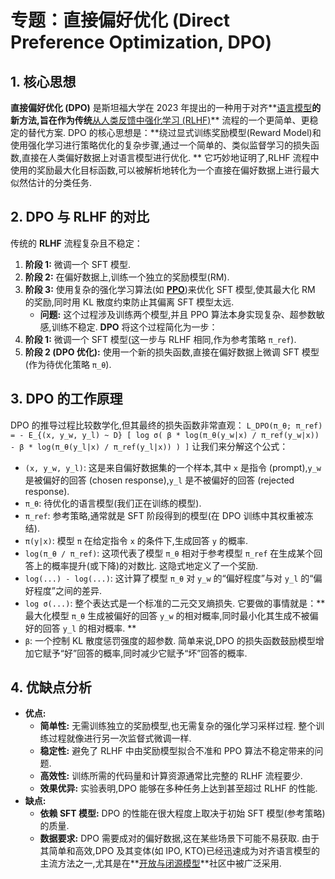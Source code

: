 # 专题：直接偏好优化 (Direct Preference Optimization, DPO)
## 1. 核心思想
**直接偏好优化 (DPO)** 是斯坦福大学在 2023 年提出的一种用于对齐**[语言模型](./Lecture1-Language-Models.md)**的新方法,旨在作为传统**[从人类反馈中强化学习 (RLHF)](./Lecture1-RLHF.md)** 流程的一个更简单、更稳定的替代方案. 
DPO 的核心思想是：**绕过显式训练奖励模型(Reward Model)和使用强化学习进行策略优化的复杂步骤,通过一个简单的、类似监督学习的损失函数,直接在人类偏好数据上对语言模型进行优化. **
它巧妙地证明了,RLHF 流程中使用的奖励最大化目标函数,可以被解析地转化为一个直接在偏好数据上进行最大似然估计的分类任务. 
## 2. DPO 与 RLHF 的对比
传统的 **RLHF** 流程复杂且不稳定：
1.  **阶段 1:** 微调一个 SFT 模型. 
2.  **阶段 2:** 在偏好数据上,训练一个独立的奖励模型(RM). 
3.  **阶段 3:** 使用复杂的强化学习算法(如 **[PPO](./Lecture1-PPO.md)**)来优化 SFT 模型,使其最大化 RM 的奖励,同时用 KL 散度约束防止其偏离 SFT 模型太远. 
    *   **问题:** 这个过程涉及训练两个模型,并且 PPO 算法本身实现复杂、超参数敏感,训练不稳定. 
**DPO** 将这个过程简化为一步：
1.  **阶段 1:** 微调一个 SFT 模型(这一步与 RLHF 相同,作为参考策略 `π_ref`). 
2.  **阶段 2 (DPO 优化):** 使用一个新的损失函数,直接在偏好数据上微调 SFT 模型(作为待优化策略 `π_θ`). 
## 3. DPO 的工作原理
DPO 的推导过程比较数学化,但其最终的损失函数非常直观：
`L_DPO(π_θ; π_ref) = - E_{(x, y_w, y_l) ~ D} [ log σ( β * log(π_θ(y_w|x) / π_ref(y_w|x)) - β * log(π_θ(y_l|x) / π_ref(y_l|x)) ) ]`
让我们来分解这个公式：
*   `(x, y_w, y_l)`: 这是来自偏好数据集的一个样本,其中 `x` 是指令 (prompt),`y_w` 是被偏好的回答 (chosen response),`y_l` 是不被偏好的回答 (rejected response). 
*   `π_θ`: 待优化的语言模型(我们正在训练的模型). 
*   `π_ref`: 参考策略,通常就是 SFT 阶段得到的模型(在 DPO 训练中其权重被冻结). 
*   `π(y|x)`: 模型 `π` 在给定指令 `x` 的条件下,生成回答 `y` 的概率. 
*   `log(π_θ / π_ref)`: 这项代表了模型 `π_θ` 相对于参考模型 `π_ref` 在生成某个回答上的概率提升(或下降)的对数比. 这隐式地定义了一个奖励. 
*   `log(...) - log(...)`: 这计算了模型 `π_θ` 对 `y_w` 的“偏好程度”与对 `y_l` 的“偏好程度”之间的差异. 
*   `log σ(...)`: 整个表达式是一个标准的二元交叉熵损失. 它要做的事情就是：**最大化模型 `π_θ` 生成被偏好的回答 `y_w` 的相对概率,同时最小化其生成不被偏好的回答 `y_l` 的相对概率. **
*   `β`: 一个控制 KL 散度惩罚强度的超参数. 
简单来说,DPO 的损失函数鼓励模型增加它赋予“好”回答的概率,同时减少它赋予“坏”回答的概率. 
## 4. 优缺点分析
*   **优点:**
    *   **简单性:** 无需训练独立的奖励模型,也无需复杂的强化学习采样过程. 整个训练过程就像进行另一次监督式微调一样. 
    *   **稳定性:** 避免了 RLHF 中由奖励模型拟合不准和 PPO 算法不稳定带来的问题. 
    *   **高效性:** 训练所需的代码量和计算资源通常比完整的 RLHF 流程要少. 
    *   **效果优异:** 实验表明,DPO 能够在多种任务上达到甚至超过 RLHF 的性能. 
*   **缺点:**
    *   **依赖 SFT 模型:** DPO 的性能在很大程度上取决于初始 SFT 模型(参考策略)的质量. 
    *   **数据要求:** DPO 需要成对的偏好数据,这在某些场景下可能不易获取. 
由于其简单和高效,DPO 及其变体(如 IPO, KTO)已经迅速成为对齐语言模型的主流方法之一,尤其是在**[开放与闭源模型](./Lecture1-Open-vs-Closed-Models.md)**社区中被广泛采用. 